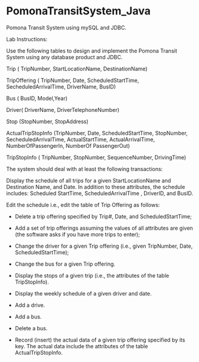 # PomonaTransitSystem_Java
Pomona Transit System using mySQL and JDBC. 

Lab Instructions:

Use the following tables to design and implement the Pomona Transit System using any database product and JDBC.

Trip ( TripNumber, StartLocationName, DestinationName)

TripOffering ( TripNumber, Date, ScheduledStartTime, SecheduledArrivalTime, DriverName, BusID)

Bus ( BusID, Model,Year)

Driver( DriverName, DriverTelephoneNumber)

Stop (StopNumber, StopAddress)

ActualTripStopInfo (TripNumber, Date, ScheduledStartTime, StopNumber, SecheduledArrivalTime, ActualStartTime, ActualArrivalTime, NumberOfPassengerIn, NumberOf PassengerOut)

TripStopInfo ( TripNumber, StopNumber, SequenceNumber, DrivingTime)

The system should deal with at least the following transactions:

Display the schedule of all trips for a given StartLocationName and Destination Name, and Date. In addition to these attributes, the schedule includes: Scheduled StartTime, ScheduledArrivalTime , DriverID, and BusID.

Edit the schedule i.e., edit the table of Trip Offering as follows:

- Delete a trip offering specified by Trip#, Date, and ScheduledStartTime;

- Add a set of trip offerings assuming the values of all attributes are given (the software asks if you have more trips to enter);

- Change the driver for a given Trip offering (i.e., given TripNumber, Date, ScheduledStartTime);

- Change the bus for a given Trip offering.

- Display the stops of a given trip (i.e., the attributes of the table TripStopInfo).

- Display the weekly schedule of a given driver and date.

- Add a drive.

- Add a bus.

- Delete a bus.

- Record (insert) the actual data of a given trip offering specified by its key. The actual data include the attributes of the table ActualTripStopInfo.
